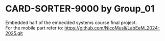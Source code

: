 # CARD-SORTER-9000 by Group_01
Embedded half of the embedded systems course final project.  
For the mobile part refer to: https://github.com/NicoMusli/LabEeM_2024-2025.git
